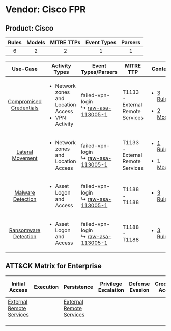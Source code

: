 Vendor: Cisco FPR
=================
Product: Cisco
--------------
| Rules | Models | MITRE TTPs | Event Types | Parsers |
|:-----:|:------:|:----------:|:-----------:|:-------:|
|   6   |   2    |     2      |      1      |    1    |

|                                  Use-Case                                  | Activity Types                                                           | Event Types/Parsers                                                                       | MITRE TTP                            | Content                                                                                                            |
|:--------------------------------------------------------------------------:| ------------------------------------------------------------------------ | ----------------------------------------------------------------------------------------- | ------------------------------------ | ------------------------------------------------------------------------------------------------------------------ |
| [Compromised Credentials](../../../UseCases/uc_compromised_credentials.md) | <ul><li>Network zones and Location Access</li><li>VPN Activity</li></ul> |  failed-vpn-login<br> ↳ [raw-asa-113005-1](Parsers/parserContent_raw-asa-113005-1.md)<br> | T1133 - External Remote Services<br> | [<ul><li>3 Rules</li></ul><ul><li>2 Models</li></ul>](Rules_Models/r_m_cisco_fpr_cisco_Compromised_Credentials.md) |
|        [Lateral Movement](../../../UseCases/uc_lateral_movement.md)        | <ul><li>Network zones and Location Access</li></ul>                      |  failed-vpn-login<br> ↳ [raw-asa-113005-1](Parsers/parserContent_raw-asa-113005-1.md)<br> | T1133 - External Remote Services<br> | [<ul><li>1 Rules</li></ul><ul><li>1 Models</li></ul>](Rules_Models/r_m_cisco_fpr_cisco_Lateral_Movement.md)        |
|       [Malware Detection](../../../UseCases/uc_malware_detection.md)       | <ul><li>Asset Logon and Access</li></ul>                                 |  failed-vpn-login<br> ↳ [raw-asa-113005-1](Parsers/parserContent_raw-asa-113005-1.md)<br> | T1188 - T1188<br>                    | [<ul><li>3 Rules</li></ul>](Rules_Models/r_m_cisco_fpr_cisco_Malware_Detection.md)                                 |
|    [Ransomware Detection](../../../UseCases/uc_ransomware_detection.md)    | <ul><li>Asset Logon and Access</li></ul>                                 |  failed-vpn-login<br> ↳ [raw-asa-113005-1](Parsers/parserContent_raw-asa-113005-1.md)<br> | T1188 - T1188<br>                    | [<ul><li>3 Rules</li></ul>](Rules_Models/r_m_cisco_fpr_cisco_Ransomware_Detection.md)                              |

ATT&CK Matrix for Enterprise
----------------------------
| Initial Access                                                                | Execution | Persistence                                                                   | Privilege Escalation | Defense Evasion | Credential Access | Discovery | Lateral Movement | Collection | Command and Control | Exfiltration | Impact |
| ----------------------------------------------------------------------------- | --------- | ----------------------------------------------------------------------------- | -------------------- | --------------- | ----------------- | --------- | ---------------- | ---------- | ------------------- | ------------ | ------ |
| [External Remote Services](https://attack.mitre.org/techniques/T1133)<br><br> |           | [External Remote Services](https://attack.mitre.org/techniques/T1133)<br><br> |                      |                 |                   |           |                  |            |                     |              |        |